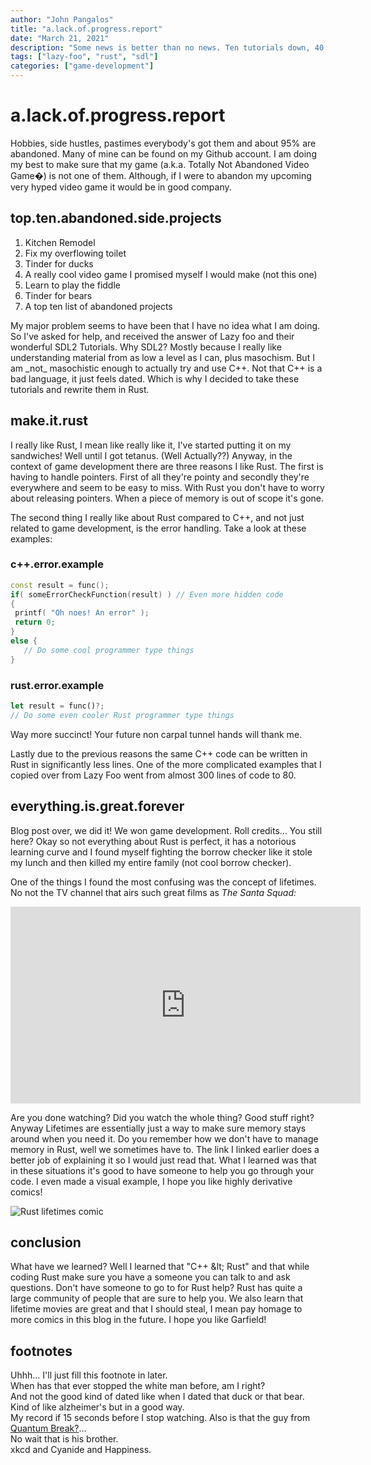 ```yaml
---
author: "John Pangalos"
title: "a.lack.of.progress.report"
date: "March 21, 2021"
description: "Some news is better than no news. Ten tutorials down, 40 to go. Covers Rust, sdl and the slow goings of rewriting lazy foo's excellent sdl game development tutorials."
tags: ["lazy-foo", "rust", "sdl"]
categories: ["game-development"]
---
```


<script context="module">
  throw new Error("@migration task: Check code was safely removed (https://github.com/sveltejs/kit/discussions/5774#discussioncomment-3292722)");

  // import FootnoteLink from "../../../components/FootnoteLink.svelte"
  // import FootnoteAnchor from "../../../components/FootnoteAnchor.svelte"
  // import Link from "../../../components/Link.svelte";
</script>

# a.<wbr>lack.<wbr>of.<wbr>progress.<wbr>report

<p>
Hobbies, side hustles, pastimes everybody's got them and about 95% are
abandoned<FootnoteLink number={1}/>. Many of mine can be found on my
<Link to="https://github.com/JohnPangalos">Github account.</Link> I
am doing my best to make sure that my game (a.k.a. Totally Not Abandoned Video
Game�) is not one of them. Although, if I were to abandon my upcoming very hyped
video game it would be in good company.
</p>

<!--more-->

## top.<wbr>ten.<wbr>abandoned.<wbr>side.<wbr>projects

1. Kitchen Remodel
2. Fix my overflowing toilet
3. Tinder for ducks
4. A really cool video game I promised myself I would make (not this one)
5. Learn to play the fiddle
6. Tinder for bears
7. A top ten list of abandoned projects

<p>
My major problem seems to have been that I have no idea what I am
doing<FootnoteLink number={2} />. So I've asked for help, and received the answer of Lazy
foo and their wonderful
<Link to="https://lazyfoo.net/tutorials/SDL/index.php">SDL2 Tutorials.</Link> Why SDL2? Mostly because I really like understanding material
from as low a level as I can, plus masochism. But I am _not_ masochistic enough
to actually try and use C++. Not that C++ is a bad language, it just feels
dated<FootnoteLink number={3} />. Which is why I decided to take these tutorials and
<Link to="https://github.com/JohnPangalos/sdl_learning">rewrite them in Rust.</Link>
</p>

## make.it.rust

<p>
I really like Rust, I mean like really like it, I've started putting it on my
sandwiches! Well until I got tetanus.
(<Link to="https://www.mcgill.ca/oss/article/did-you-know/rust-doesnt-cause-tetanus">Well Actually??</Link>) Anyway, in the context of game development there are three
reasons I like Rust. The first is having to handle pointers. First of all
they're pointy and secondly they're everywhere and seem to be easy to miss. With
Rust you don't have to worry about releasing pointers. When a piece of memory is
out of scope it's gone<FootnoteLink number={4} />.
</p>

<p>
The second thing I really like about Rust compared to C++, and not just related
to game development, is the error handling. Take a look at these examples:
</p>

### c++.error.example

```cpp
const result = func();
if( someErrorCheckFunction(result) ) // Even more hidden code
{
 printf( "Oh noes! An error" );
 return 0;
}
else {
   // Do some cool programmer type things
}
```

### rust.error.example

```rust
let result = func()?;
// Do some even cooler Rust programmer type things
```

<p>
Way more succinct! Your future non carpal tunnel hands will thank me.
</p>

<p>
Lastly due to the previous reasons the same C++ code can be written in Rust in
significantly less lines. One of the more complicated examples that I copied
over from Lazy Foo went from almost 300 lines of code to 80.
</p>

## everything.is.great.forever

<p>
Blog post over, we did it! We won game development. Roll credits... You still
here? Okay so not everything about Rust is perfect, it has a notorious learning
curve and I found myself fighting the borrow checker like it stole my lunch and
then killed my entire family (not cool borrow checker).
</p>

<p>
One of the things I found the most confusing was the concept of
<Link to="https://doc.rust-lang.org/rust-by-example/scope/lifetime.html">lifetimes.</Link>
No not the TV channel that airs such great films as <i>The Santa Squad:</i>
</p>

<div class="flex justify-center">
<iframe width="560" height="315" src="https://www.youtube.com/embed/xcn1yJOu23k" title="YouTube video player" frameborder="0" allow="accelerometer; autoplay; clipboard-write; encrypted-media; gyroscope; picture-in-picture" allowfullscreen></iframe>
</div>

<p>
Are you done watching? Did you watch the whole thing? Good stuff
right?<FootnoteLink number={5} /> Anyway Lifetimes are essentially just a way to make
sure memory stays around when you need it. Do you remember how we don't have to
manage memory in Rust, well we sometimes have to. The link I linked earlier does
a better job of explaining it so I would just read that. What I learned was that
in these situations it's good to have someone to help you go through your code.
I even made a visual example, I hope you like highly derivative
comics&excl;<FootnoteLink number={7} />
</p>

![Rust lifetimes comic](/rust-lifetimes.png)

## conclusion

<p>
What have we learned? Well I learned that "C++ &amp;lt; Rust" and that while coding
Rust make sure you have a someone you can talk to and ask questions. Don't have
someone to go to for Rust help? Rust has quite a large
<Link to="https://www.rust-lang.org/community">community</Link> of
people that are sure to help you. We also learn that lifetime movies are great
and that I should steal, I mean pay homage to more comics in this blog in the
future. I hope you like
<Link to="https://www.gocomics.com/garfield/2018/04/04">Garfield!</Link>
</p>

## footnotes

<div>
<FootnoteAnchor number={1} /> Uhhh... I'll just fill this footnote in later.
</div>

<div>
<FootnoteAnchor number={2} /> When has that ever stopped the white man before, am I
right?
</div>

<div>
<FootnoteAnchor number={3} /> And not the good kind of dated like when
I dated that duck or that bear.
</div>

<div>
<FootnoteAnchor number={4} /> Kind of like
alzheimer's but in a good way.
</div>

<div>
<FootnoteAnchor number={5} /> My record if 15
seconds before I stop watching. Also is that the guy from
<a href="https://www.remedygames.com/games/quantumbreak/" target="_blank">Quantum
Break?</a>... <FootnoteLink number={6} />
</div>

<div>
<FootnoteAnchor number={6} /> No wait that is
<Link to="https://en.wikipedia.org/wiki/Aaron_Ashmore">his</Link> <Link to="https://en.wikipedia.org/wiki/Shawn_Ashmore">brother</Link>.
</div>

<div>
<FootnoteAnchor number={7} /> <Link to="https://xkcd.com/">xkcd</Link> and
<Link to="https://explosm.net/comics/latest">Cyanide and Happiness</Link>.
</div>

